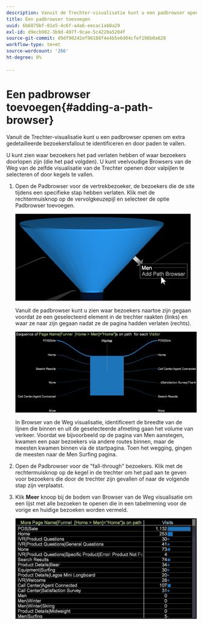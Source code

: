 ```yaml
---
description: Vanuit de Trechter-visualisatie kunt u een padbrowser openen om extra gedetailleerde bezoekersfallout te identificeren en door paden te vallen.
title: Een padbrowser toevoegen
uuid: 6b6879bf-81e5-4c6f-a4a6-eecac1ab0a29
exl-id: d9ecb982-3b9d-497f-9cae-5c4220a5204f
source-git-commit: d9df90242ef96188f4e4b5e6d04cfef196b0a628
workflow-type: tm+mt
source-wordcount: '266'
ht-degree: 0%

---
```


# Een padbrowser toevoegen{#adding-a-path-browser}

Vanuit de Trechter-visualisatie kunt u een padbrowser openen om extra gedetailleerde bezoekersfallout te identificeren en door paden te vallen.

<!-- <a id="section_874AAAA89CB440EA9EABC514E987B613"></a> -->

U kunt zien waar bezoekers het pad verlaten hebben of waar bezoekers doorlopen zijn (die het pad volgden). U kunt veelvoudige Browsers van de Weg van de zelfde visualisatie van de Trechter openen door valpijlen te selecteren of door kegels te vallen.

1. Open de Padbrowser voor de vertrekbezoeker, de bezoekers die de site tijdens een specifieke stap hebben verlaten. Klik met de rechtermuisknop op de vervolgkeuzepijl en selecteer de optie Padbrowser toevoegen.

   ![](assets/funnel_path_browser_1.png)

   Vanuit de padbrowser kunt u zien waar bezoekers naartoe zijn gegaan voordat ze een geselecteerd element in de trechter raakten (links) en waar ze naar zijn gegaan nadat ze de pagina hadden verlaten (rechts).

   ![](assets/funnel_path_browser_2.png)

   In Browser van de Weg visualisatie, identificeert de breedte van de lijnen die binnen en uit de geselecteerde afmeting gaan het volume van verkeer. Voordat we bijvoorbeeld op de pagina van Men aanstegen, kwamen een paar bezoekers via andere routes binnen, maar de meesten kwamen binnen via de startpagina. Toen het wegging, gingen de meesten naar de Men Surfing pagina.

1. Open de Padbrowser voor de &quot;fall-through&quot; bezoekers. Klik met de rechtermuisknop op de kegel in de trechter om het pad aan te geven voor bezoekers die door de trechter zijn gevallen of naar de volgende stap zijn verplaatst.
1. Klik **Meer** knoop bij de bodem van Browser van de Weg visualisatie om een lijst met alle bezoeken te openen die in een tabelmening voor de vorige en huidige bezoeken worden vermeld.

   ![](assets/path_browser_more.png)
